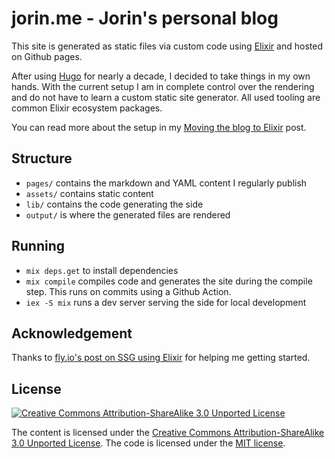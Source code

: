 # jorin.me - Jorin's personal blog

This site is generated as static files via custom code using [Elixir](https://elixir-lang.org/) and hosted on Github pages.

After using [Hugo](https://gohugo.io/) for nearly a decade, I decided to take things in my own hands.
With the current setup I am in complete control over the rendering and do not have to learn a custom static site generator.
All used tooling are common Elixir ecosystem packages.

You can read more about the setup in my [Moving the blog to Elixir](https://jorin.me/moving-the-blog-to-elixir/) post.

## Structure

- `pages/` contains the markdown and YAML content I regularly publish
- `assets/` contains static content
- `lib/` contains the code generating the side
- `output/` is where the generated files are rendered


## Running

- `mix deps.get` to install dependencies
- `mix compile` compiles code and generates the site during the compile step. This runs on commits using a Github Action.
- `iex -S mix` runs a dev server serving the side for local development


## Acknowledgement

Thanks to [fly.io's post on SSG using Elixir](https://fly.io/phoenix-files/crafting-your-own-static-site-generator-using-phoenix/) for helping me getting started.


## License

[![Creative Commons Attribution-ShareAlike 3.0 Unported License](https://licensebuttons.net/l/by-sa/3.0/80x15.png)](https://creativecommons.org/licenses/by-sa/3.0/)

The content is licensed under the [Creative Commons Attribution-ShareAlike 3.0 Unported License](https://creativecommons.org/licenses/by-sa/3.0/). The code is licensed under the [MIT license](https://opensource.org/licenses/MIT).
